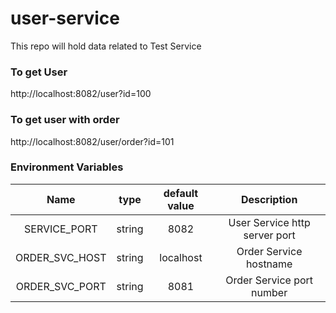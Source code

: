 # user-service
This repo will hold data related to Test Service

### To get User
http://localhost:8082/user?id=100

### To get user with order
http://localhost:8082/user/order?id=101

### Environment Variables
| Name | type | default value   | Description |
| :---: | :---:  | :---: | :---: |
| SERVICE_PORT | string | 8082 |  User Service http server port |
| ORDER_SVC_HOST | string | localhost | Order Service hostname |
| ORDER_SVC_PORT | string | 8081   | Order Service port number |
 

